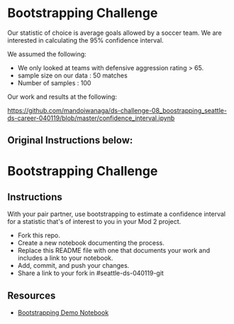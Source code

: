 # Bootstrapping Challenge

Our statistic of choice is average goals allowed by a soccer team. We are interested in calculating the 95% confidence interval.

We assumed the following:
- We only looked at teams with defensive aggression rating > 65.
- sample size on our data : 50 matches
- Number of samples :  100

Our work and results at the following:

https://github.com/mandoiwanaga/ds-challenge-08_boostrapping_seattle-ds-career-040119/blob/master/confidence_interval.ipynb


Original Instructions below:
---

# Bootstrapping Challenge

## Instructions

With your pair partner, use bootstrapping to estimate a confidence interval for a statistic that's of interest to you in your Mod 2 project.

* Fork this repo.
* Create a new notebook documenting the process.
* Replace this README file with one that documents your work and includes a link to your notebook.
* Add, commit, and push your changes.
* Share a link to your fork in #seattle-ds-040119-git

## Resources

* [Bootstrapping Demo Notebook](bootstrap-demo.ipynb)
